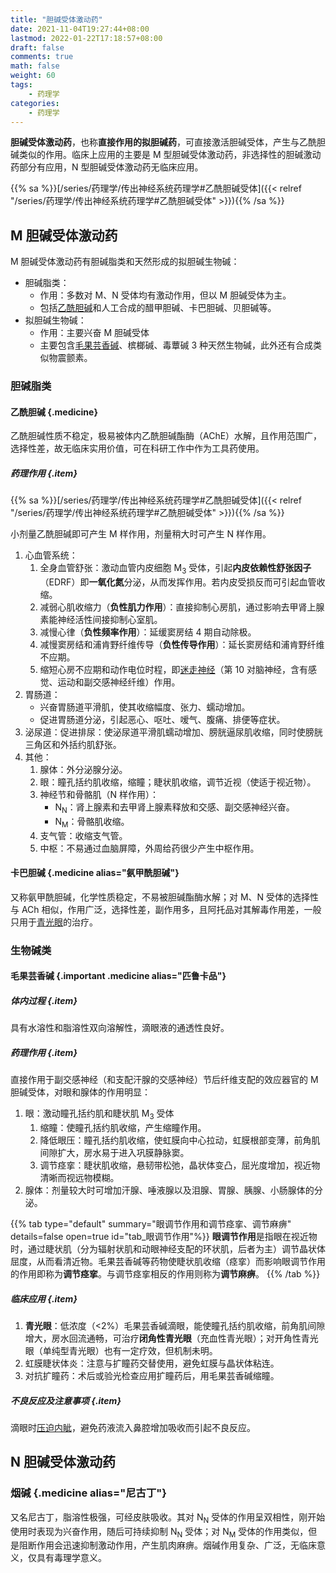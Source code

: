 ```yaml
---
title: "胆碱受体激动药"
date: 2021-11-04T19:27:44+08:00
lastmod: 2022-01-22T17:18:57+08:00
draft: false
comments: true
math: false
weight: 60
tags:
    - 药理学
categories:
    - 药理学
---
```


**胆碱受体激动药**，也称**直接作用的拟胆碱药**，可直接激活胆碱受体，产生与乙酰胆碱类似的作用。临床上应用的主要是 M 型胆碱受体激动药，非选择性的胆碱激动药部分有应用，N 型胆碱受体激动药无临床应用。

<!--more-->

{{% sa %}}[/series/药理学/传出神经系统药理学#乙酰胆碱受体]({{< relref "/series/药理学/传出神经系统药理学#乙酰胆碱受体" >}}){{% /sa %}}

## M 胆碱受体激动药

M 胆碱受体激动药有胆碱脂类和天然形成的拟胆碱生物碱：
- 胆碱脂类：
    - 作用：多数对 M、N 受体均有激动作用，但以 M 胆碱受体为主。
    - 包括[乙酰胆碱](#乙酰胆碱)和人工合成的醋甲胆碱、卡巴胆碱、贝胆碱等。
- 拟胆碱生物碱：
    - 作用：主要兴奋 M 胆碱受体
    - 主要包含[毛果芸香碱](#毛果芸香碱)、槟榔碱、毒蕈碱 3 种天然生物碱，此外还有合成类似物震颤素。

### 胆碱脂类

#### 乙酰胆碱 {.medicine}

乙酰胆碱性质不稳定，极易被体内乙酰胆碱酯酶（AChE）水解，且作用范围广，选择性差，故无临床实用价值，可在科研工作中作为工具药使用。

##### 药理作用 {.item}

{{% sa %}}[/series/药理学/传出神经系统药理学#乙酰胆碱受体]({{< relref "/series/药理学/传出神经系统药理学#乙酰胆碱受体" >}}){{% /sa %}}

小剂量乙酰胆碱即可产生 M 样作用，剂量稍大时可产生 N 样作用。

1. 心血管系统：
    1. 全身血管舒张：激动血管内皮细胞 M<sub>3</sub> 受体，引起**内皮依赖性舒张因子**（EDRF）即**一氧化氮**分泌，从而发挥作用。若内皮受损反而可引起血管收缩。
    2. 减弱心肌收缩力（**负性肌力作用**）：直接抑制心房肌，通过影响去甲肾上腺素能神经活性间接抑制心室肌。
    3. 减慢心律（**负性频率作用**）：延缓窦房结 4 期自动除极。
    4. 减慢窦房结和浦肯野纤维传导（**负性传导作用**）：延长窦房结和浦肯野纤维不应期。
    5. 缩短心房不应期和动作电位时程，即<ins>迷走神经</ins>（第 10 对脑神经，含有感觉、运动和副交感神经纤维）作用。
2. 胃肠道：
    - 兴奋胃肠道平滑肌，使其收缩幅度、张力、蠕动增加。
    - 促进胃肠道分泌，引起恶心、呕吐、嗳气、腹痛、排便等症状。
3. 泌尿道：促进排尿：使泌尿道平滑肌蠕动增加、膀胱逼尿肌收缩，同时使膀胱三角区和外括约肌舒张。
4. 其他：
    1. 腺体：外分泌腺分泌。
    2. 眼：瞳孔括约肌收缩，缩瞳；睫状肌收缩，调节近视（使适于视近物）。
    3. 神经节和骨骼肌（N 样作用）：
        - N<sub>N</sub>：肾上腺素和去甲肾上腺素释放和交感、副交感神经兴奋。
        - N<sub>M</sub>：骨骼肌收缩。
    4. 支气管：收缩支气管。
    5. 中枢：不易通过血脑屏障，外周给药很少产生中枢作用。

#### 卡巴胆碱 {.medicine alias="氨甲酰胆碱"}

又称氨甲酰胆碱，化学性质稳定，不易被胆碱酯酶水解；对 M、N 受体的选择性与 ACh 相似，作用广泛，选择性差，副作用多，且阿托品对其解毒作用差，一般只用于<ins>青光眼</ins>的治疗。

### 生物碱类

#### 毛果芸香碱 {.important .medicine alias="匹鲁卡品"}

##### 体内过程 {.item}

具有水溶性和脂溶性双向溶解性，滴眼液的通透性良好。

##### 药理作用 {.item}

直接作用于副交感神经（和支配汗腺的交感神经）节后纤维支配的效应器官的 M 胆碱受体，对眼和腺体的作用明显：

1. 眼：激动瞳孔括约肌和睫状肌 M<sub>3</sub> 受体
    1. 缩瞳：使瞳孔括约肌收缩，产生缩瞳作用。
    2. 降低眼压：瞳孔括约肌收缩，使虹膜向中心拉动，虹膜根部变薄，前角肌间隙扩大，房水易于进入巩膜静脉窦。
    3. 调节痉挛：睫状肌收缩，悬韧带松弛，晶状体变凸，屈光度增加，视近物清晰而视远物模糊。
2. 腺体：剂量较大时可增加汗腺、唾液腺以及泪腺、胃腺、胰腺、小肠腺体的分泌。

{{% tab type="default" summary="眼调节作用和调节痉挛、调节麻痹" details=false open=true id="tab_眼调节作用"%}}
**眼调节作用**是指眼在视近物时，通过睫状肌（分为辐射状肌和动眼神经支配的环状肌，后者为主）调节晶状体屈度，从而看清近物。毛果芸香碱等药物使睫状肌收缩（痉挛）而影响眼调节作用的作用即称为**调节痉挛**。与调节痉挛相反的作用则称为**调节麻痹**。
{{% /tab %}}

##### 临床应用 {.item}

1. **青光眼**：低浓度（\<2%）毛果芸香碱滴眼，能使瞳孔括约肌收缩，前角肌间隙增大，房水回流通畅，可治疗**闭角性青光眼**（充血性青光眼）；对开角性青光眼（单纯型青光眼）也有一定疗效，但机制未明。
2. 虹膜睫状体炎：注意与扩瞳药交替使用，避免虹膜与晶状体粘连。
3. 对抗扩瞳药：术后或验光检查应用扩瞳药后，用毛果芸香碱缩瞳。

##### 不良反应及注意事项 {.item}

滴眼时<ins>压迫内眦</ins>，避免药液流入鼻腔增加吸收而引起不良反应。

## N 胆碱受体激动药

### 烟碱 {.medicine alias="尼古丁"}

又名尼古丁，脂溶性极强，可经皮肤吸收。其对 N<sub>N</sub> 受体的作用呈双相性，刚开始使用时表现为兴奋作用，随后可持续抑制 N<sub>N</sub> 受体；对 N<sub>M</sub> 受体的作用类似，但是阻断作用会迅速抑制激动作用，产生肌肉麻痹。烟碱作用复杂、广泛，无临床意义，仅具有毒理学意义。
